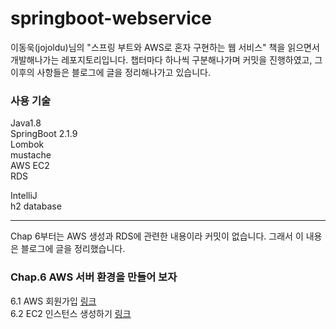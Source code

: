 # springboot-webservice

이동욱(jojoldu)님의 "스프링 부트와 AWS로 혼자 구현하는 웹 서비스" 책을 읽으면서 개발해나가는 레포지토리입니다.
챕터마다 하나씩 구분해나가며 커밋을 진행하였고, 그 이후의 사항들은 블로그에 글을 정리해나가고 있습니다.

### 사용 기술

Java1.8<BR>
SpringBoot 2.1.9<BR>
Lombok<BR>
mustache<BR>
AWS EC2<BR>
RDS<BR>
  
IntelliJ<BR>
h2 database<BR>
  
<hr>
Chap 6부터는 AWS 생성과 RDS에 관련한 내용이라 커밋이 없습니다. 그래서 이 내용은 블로그에 글을 정리했습니다.

### Chap.6 AWS 서버 환경을 만들어 보자
  6.1 AWS 회원가입 [링크](https://velog.io/@moon960427/AWS-%EC%84%9C%EB%B2%84-%ED%99%98%EA%B2%BD-%EB%A7%8C%EB%93%A4%EC%96%B4%EB%B3%B4%EA%B8%B0) <BR>
  6.2 EC2 인스턴스 생성하기 [링크](https://velog.io/@moon960427/AWS-%EC%84%9C%EB%B2%84-%ED%99%98%EA%B2%BD-%EB%A7%8C%EB%93%A4%EC%96%B4%EB%B3%B4%EA%B8%B0)
